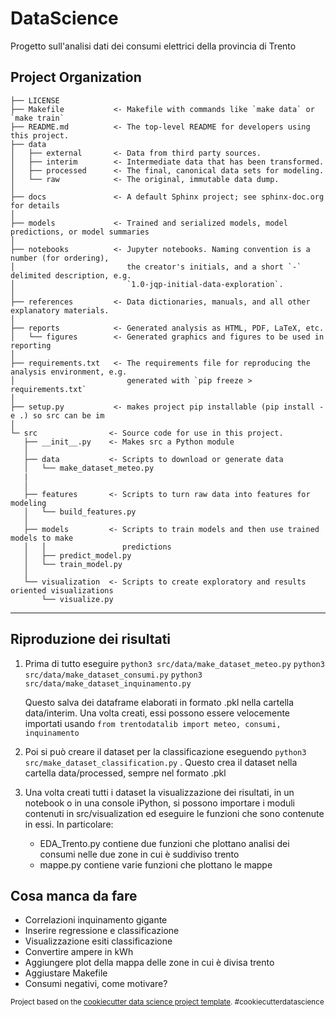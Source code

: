 DataScience
==============================

Progetto sull'analisi dati dei consumi elettrici della provincia di Trento

Project Organization
------------

    ├── LICENSE
    ├── Makefile           <- Makefile with commands like `make data` or `make train`
    ├── README.md          <- The top-level README for developers using this project.
    ├── data
    │   ├── external       <- Data from third party sources.
    │   ├── interim        <- Intermediate data that has been transformed.
    │   ├── processed      <- The final, canonical data sets for modeling.
    │   └── raw            <- The original, immutable data dump.
    │
    ├── docs               <- A default Sphinx project; see sphinx-doc.org for details
    │
    ├── models             <- Trained and serialized models, model predictions, or model summaries
    │
    ├── notebooks          <- Jupyter notebooks. Naming convention is a number (for ordering),
    │                         the creator's initials, and a short `-` delimited description, e.g.
    │                         `1.0-jqp-initial-data-exploration`.
    │
    ├── references         <- Data dictionaries, manuals, and all other explanatory materials.
    │
    ├── reports            <- Generated analysis as HTML, PDF, LaTeX, etc.
    │   └── figures        <- Generated graphics and figures to be used in reporting
    │
    ├── requirements.txt   <- The requirements file for reproducing the analysis environment, e.g.
    │                         generated with `pip freeze > requirements.txt`
    │
    ├── setup.py           <- makes project pip installable (pip install -e .) so src can be im
    │
    └─ src                <- Source code for use in this project.
       ├── __init__.py    <- Makes src a Python module
       │
       ├── data           <- Scripts to download or generate data
       │   └── make_dataset_meteo.py
       | 
       │
       ├── features       <- Scripts to turn raw data into features for modeling
       │   └── build_features.py
       │
       ├── models         <- Scripts to train models and then use trained models to make
       │   │                 predictions
       │   ├── predict_model.py
       │   └── train_model.py
       │
       └── visualization  <- Scripts to create exploratory and results oriented visualizations
           └── visualize.py


--------

## Riproduzione dei risultati

1. Prima di tutto eseguire 
	`python3 src/data/make_dataset_meteo.py`
	`python3 src/data/make_dataset_consumi.py`
	`python3 src/data/make_dataset_inquinamento.py`

   Questo salva dei dataframe elaborati in formato .pkl nella cartella data/interim.
   Una volta creati, essi possono essere velocemente importati usando
   	`from trentodatalib import meteo, consumi, inquinamento`

2. Poi si può creare il dataset per la classificazione eseguendo
	`python3 src/make_dataset_classification.py` .
   Questo crea il dataset nella cartella data/processed, sempre nel formato .pkl
   
3. Una volta creati tutti i dataset la visualizzazione dei risultati, in un notebook o in una console iPython, si possono importare i moduli contenuti in src/visualization ed eseguire le funzioni che sono contenute in essi. In particolare:
	+ EDA_Trento.py contiene due funzioni che plottano analisi dei consumi nelle due zone in cui è suddiviso trento
	+ mappe.py contiene varie funzioni che plottano le mappe

## Cosa manca da fare
+ Correlazioni inquinamento gigante
+ Inserire regressione e classificazione
+ Visualizzazione esiti classificazione
+ Convertire ampere in kWh
+ Aggiungere plot della mappa delle zone in cui è divisa trento 
+ Aggiustare Makefile
+ Consumi negativi, come motivare?

<p><small>Project based on the <a target="_blank" href="https://drivendata.github.io/cookiecutter-data-science/">cookiecutter data science project template</a>. #cookiecutterdatascience</small></p>
